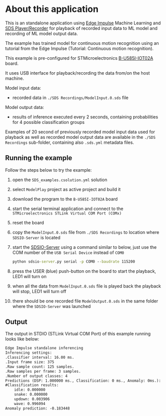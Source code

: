# About this application

This is an standalone application using [Edge Impulse](https://edgeimpulse.com/) Machine Learning and
[SDS Player/Recorder](https://github.com/ARM-software/SDS-Framework) for playback of recorded input data to ML model
and recording of ML model output data.

The example has trained model for continuous motion recognition using an tutorial from the Edge Impulse
(Tutorial: Continuous motion recognition).

This example is pre-configured for STMicroelectronics [B-U585I-IOT02A](https://www.st.com/en/evaluation-tools/b-u585i-iot02a.html) board.

It uses USB interface for playback/recording the data from/on the host machine.

Model input data:

- recorded data in `./SDS Recordings/ModelInput.0.sds` file

Model output data:

- results of inference executed every 2 seconds, containing probabilities for 4 possible classification groups

Examples of 20 second of previously recorded model input data used for playback as well as
recorded model output data are available in the `./SDS Recordings` sub-folder, containing also
`.sds.yml` metadata files.

## Running the example

Follow the steps below to try the example:

1. open the `SDS_examples.csolution.yml` solution
2. select `ModelPlay` project as active project and build it
3. download the program to the `B-U585I-IOT02A` board
4. start the serial terminal application and connect to the `STMicroelectronics STLink Virtual COM Port (COMx)`
5. reset the board
6. copy the `ModelInput.0.sds` file from `./SDS Recordings` to location where `SDSIO-Server` is located
7. start the [SDSIO-Server](https://github.com/ARM-software/SDS-Framework/tree/main/utilities/SDSIO-Server)
   using a command similar to below, just use the COM number of the `USB Serial Device` instead of `COM0`

    ```cmd
    python sdsio-server.py serial -p COM0 --baudrate 115200
    ```

8. press the USER (blue) push-button on the board to start the playback, LED1 will turn on
9. when all the data from `ModelInput.0.sds` file is played back the playback will stop, LED1 will turn off
10. there should be one recorded file `ModelOutput.0.sds` in the same folder where the `SDSIO-Server` was launched

## Output

The output in STDIO (STLink Virtual COM Port) of this example running looks like below:

```txt
Edge Impulse standalone inferencing
Inferencing settings:
.Classifier interval: 16.00 ms.
.Input frame size: 375
.Raw sample count: 125 samples.
.Raw samples per frame: 3 samples.
.Number of output classes: 4
Predictions (DSP: 1.000000 ms., Classification: 0 ms., Anomaly: 0ms.): 
#Classification results:
    idle: 0.000000
    snake: 0.000000
    updown: 0.003906
    wave: 0.996094
Anomaly prediction: -0.183448
```
